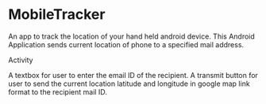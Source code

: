 # MobileTracker
An app to track the location of your hand held android device.
This Android Application sends current location of phone to a specified mail address.

Activity

A textbox for user to enter the email ID of the recipient.
A transmit button for user to send the current location latitude and longitude in google map link format to the recipient mail ID.
